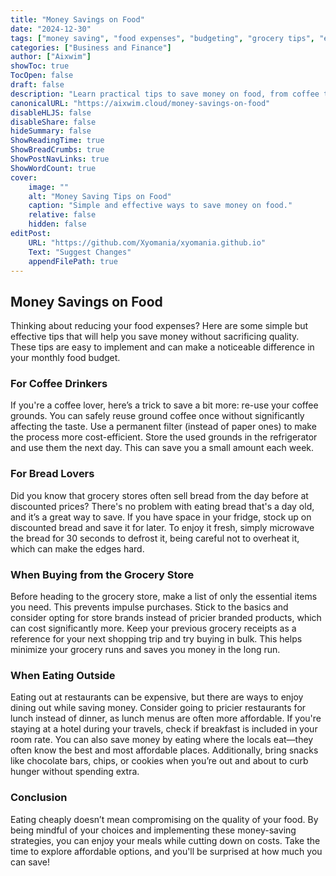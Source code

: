 ```yaml
---
title: "Money Savings on Food"
date: "2024-12-30"
tags: ["money saving", "food expenses", "budgeting", "grocery tips", "eating out tips"]
categories: ["Business and Finance"]
author: ["Aixwim"]
showToc: true
TocOpen: false
draft: false
description: "Learn practical tips to save money on food, from coffee to dining out. Start cutting down your food expenses today!"
canonicalURL: "https://aixwim.cloud/money-savings-on-food"
disableHLJS: false
disableShare: false
hideSummary: false
ShowReadingTime: true
ShowBreadCrumbs: true
ShowPostNavLinks: true
ShowWordCount: true
cover:
    image: ""
    alt: "Money Saving Tips on Food"
    caption: "Simple and effective ways to save money on food."
    relative: false
    hidden: false
editPost:
    URL: "https://github.com/Xyomania/xyomania.github.io"
    Text: "Suggest Changes"
    appendFilePath: true
---
```


## Money Savings on Food

Thinking about reducing your food expenses? Here are some simple but effective tips that will help you save money without sacrificing quality. These tips are easy to implement and can make a noticeable difference in your monthly food budget.

### **For Coffee Drinkers**

If you're a coffee lover, here’s a trick to save a bit more: re-use your coffee grounds. You can safely reuse ground coffee once without significantly affecting the taste. Use a permanent filter (instead of paper ones) to make the process more cost-efficient. Store the used grounds in the refrigerator and use them the next day. This can save you a small amount each week.

### **For Bread Lovers**

Did you know that grocery stores often sell bread from the day before at discounted prices? There's no problem with eating bread that's a day old, and it’s a great way to save. If you have space in your fridge, stock up on discounted bread and save it for later. To enjoy it fresh, simply microwave the bread for 30 seconds to defrost it, being careful not to overheat it, which can make the edges hard.

### **When Buying from the Grocery Store**

Before heading to the grocery store, make a list of only the essential items you need. This prevents impulse purchases. Stick to the basics and consider opting for store brands instead of pricier branded products, which can cost significantly more. Keep your previous grocery receipts as a reference for your next shopping trip and try buying in bulk. This helps minimize your grocery runs and saves you money in the long run.

### **When Eating Outside**

Eating out at restaurants can be expensive, but there are ways to enjoy dining out while saving money. Consider going to pricier restaurants for lunch instead of dinner, as lunch menus are often more affordable. If you're staying at a hotel during your travels, check if breakfast is included in your room rate. You can also save money by eating where the locals eat—they often know the best and most affordable places. Additionally, bring snacks like chocolate bars, chips, or cookies when you’re out and about to curb hunger without spending extra.

### **Conclusion**

Eating cheaply doesn’t mean compromising on the quality of your food. By being mindful of your choices and implementing these money-saving strategies, you can enjoy your meals while cutting down on costs. Take the time to explore affordable options, and you'll be surprised at how much you can save!
